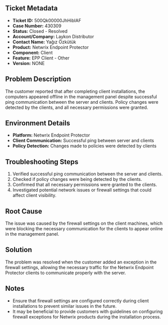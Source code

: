 ## Ticket Metadata
- **Ticket ID:** 500Qk00000JhHibIAF
- **Case Number:** 430309
- **Status:** Closed - Resolved
- **Account/Company:** Laykon Distributor
- **Contact Name:** Yağız Özkütük
- **Product:** Netwrix Endpoint Protector
- **Component:** Client
- **Feature:** EPP Client - Other
- **Version:** NONE

## Problem Description
The customer reported that after completing client installations, the computers appeared offline in the management panel despite successful ping communication between the server and clients. Policy changes were detected by the clients, and all necessary permissions were granted.

## Environment Details
- **Platform:** Netwrix Endpoint Protector
- **Client Communication:** Successful ping between server and clients
- **Policy Detection:** Changes made to policies were detected by clients

## Troubleshooting Steps
1. Verified successful ping communication between the server and clients.
2. Checked if policy changes were being detected by the clients.
3. Confirmed that all necessary permissions were granted to the clients.
4. Investigated potential network issues or firewall settings that could affect client visibility.

## Root Cause
The issue was caused by the firewall settings on the client machines, which were blocking the necessary communication for the clients to appear online in the management panel.

## Solution
The problem was resolved when the customer added an exception in the firewall settings, allowing the necessary traffic for the Netwrix Endpoint Protector clients to communicate properly with the server.

## Notes
- Ensure that firewall settings are configured correctly during client installations to prevent similar issues in the future.
- It may be beneficial to provide customers with guidelines on configuring firewall exceptions for Netwrix products during the installation process.
